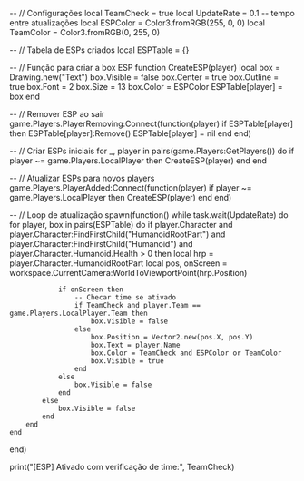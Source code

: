 -- // Configurações
local TeamCheck = true
local UpdateRate = 0.1 -- tempo entre atualizações
local ESPColor = Color3.fromRGB(255, 0, 0)
local TeamColor = Color3.fromRGB(0, 255, 0)

-- // Tabela de ESPs criados
local ESPTable = {}

-- // Função para criar a box ESP
function CreateESP(player)
    local box = Drawing.new("Text")
    box.Visible = false
    box.Center = true
    box.Outline = true
    box.Font = 2
    box.Size = 13
    box.Color = ESPColor
    ESPTable[player] = box
end

-- // Remover ESP ao sair
game.Players.PlayerRemoving:Connect(function(player)
    if ESPTable[player] then
        ESPTable[player]:Remove()
        ESPTable[player] = nil
    end
end)

-- // Criar ESPs iniciais
for _, player in pairs(game.Players:GetPlayers()) do
    if player ~= game.Players.LocalPlayer then
        CreateESP(player)
    end
end

-- // Atualizar ESPs para novos players
game.Players.PlayerAdded:Connect(function(player)
    if player ~= game.Players.LocalPlayer then
        CreateESP(player)
    end
end)

-- // Loop de atualização
spawn(function()
    while task.wait(UpdateRate) do
        for player, box in pairs(ESPTable) do
            if player.Character and player.Character:FindFirstChild("HumanoidRootPart") and player.Character:FindFirstChild("Humanoid") and player.Character.Humanoid.Health > 0 then
                local hrp = player.Character.HumanoidRootPart
                local pos, onScreen = workspace.CurrentCamera:WorldToViewportPoint(hrp.Position)
                
                if onScreen then
                    -- Checar time se ativado
                    if TeamCheck and player.Team == game.Players.LocalPlayer.Team then
                        box.Visible = false
                    else
                        box.Position = Vector2.new(pos.X, pos.Y)
                        box.Text = player.Name
                        box.Color = TeamCheck and ESPColor or TeamColor
                        box.Visible = true
                    end
                else
                    box.Visible = false
                end
            else
                box.Visible = false
            end
        end
    end
end)

print("[ESP] Ativado com verificação de time:", TeamCheck)
